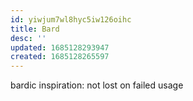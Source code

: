 ```yaml
---
id: yiwjum7wl8hyc5iw126oihc
title: Bard
desc: ''
updated: 1685128293947
created: 1685128265597
---
```

bardic inspiration: not lost on failed usage